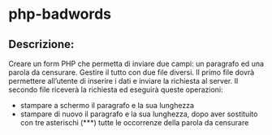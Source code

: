 # php-badwords

## Descrizione:
Creare un form PHP che permetta di inviare due campi: un paragrafo ed una parola da censurare.
Gestire il tutto con due file diversi.
Il primo file dovrà permettere all’utente di inserire i dati e inviare la richiesta al server.
Il secondo file riceverà la richiesta ed eseguirà queste operazioni:
- stampare a schermo il paragrafo e la sua lunghezza
- stampare di nuovo il paragrafo e la sua lunghezza, dopo aver sostituito con tre asterischi (***) tutte le occorrenze della parola da censurare